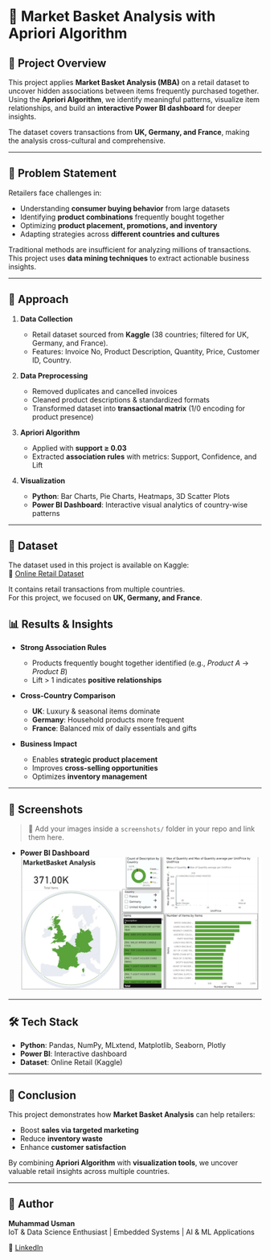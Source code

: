 # 🛒 Market Basket Analysis with Apriori Algorithm  

## 📌 Project Overview  
This project applies **Market Basket Analysis (MBA)** on a retail dataset to uncover hidden associations between items frequently purchased together.  
Using the **Apriori Algorithm**, we identify meaningful patterns, visualize item relationships, and build an **interactive Power BI dashboard** for deeper insights.  

The dataset covers transactions from **UK, Germany, and France**, making the analysis cross-cultural and comprehensive.  

---

## 🚩 Problem Statement  
Retailers face challenges in:  
- Understanding **consumer buying behavior** from large datasets  
- Identifying **product combinations** frequently bought together  
- Optimizing **product placement, promotions, and inventory**  
- Adapting strategies across **different countries and cultures**  

Traditional methods are insufficient for analyzing millions of transactions.  
This project uses **data mining techniques** to extract actionable business insights.  

---

## 🔎 Approach  

1. **Data Collection**  
   - Retail dataset sourced from **Kaggle** (38 countries; filtered for UK, Germany, and France).  
   - Features: Invoice No, Product Description, Quantity, Price, Customer ID, Country.  

2. **Data Preprocessing**  
   - Removed duplicates and cancelled invoices  
   - Cleaned product descriptions & standardized formats  
   - Transformed dataset into **transactional matrix** (1/0 encoding for product presence)  

3. **Apriori Algorithm**  
   - Applied with **support ≥ 0.03**  
   - Extracted **association rules** with metrics: Support, Confidence, and Lift  

4. **Visualization**  
   - **Python**: Bar Charts, Pie Charts, Heatmaps, 3D Scatter Plots  
   - **Power BI Dashboard**: Interactive visual analytics of country-wise patterns  

---

## 📂 Dataset  
The dataset used in this project is available on Kaggle:  
🔗 [Online Retail Dataset](https://www.kaggle.com/datasets/hellbuoy/online-retail-dataset)  

It contains retail transactions from multiple countries.  
For this project, we focused on **UK, Germany, and France**. 

## 📊 Results & Insights  

- **Strong Association Rules**  
  - Products frequently bought together identified (e.g., _Product A_ → _Product B_)  
  - Lift > 1 indicates **positive relationships**  

- **Cross-Country Comparison**  
  - **UK**: Luxury & seasonal items dominate  
  - **Germany**: Household products more frequent  
  - **France**: Balanced mix of daily essentials and gifts  

- **Business Impact**  
  - Enables **strategic product placement**  
  - Improves **cross-selling opportunities**  
  - Optimizes **inventory management**  

---

## 📸 Screenshots  

> 📌 Add your images inside a `screenshots/` folder in your repo and link them here.  
 

- **Power BI Dashboard**  
  ![Dashboard](screenshots/PowerBI_Dashboard.png)  

---

## 🛠️ Tech Stack  
- **Python**: Pandas, NumPy, MLxtend, Matplotlib, Seaborn, Plotly  
- **Power BI**: Interactive dashboard  
- **Dataset**: Online Retail (Kaggle)  

---

## 📌 Conclusion  
This project demonstrates how **Market Basket Analysis** can help retailers:  
- Boost **sales via targeted marketing**  
- Reduce **inventory waste**  
- Enhance **customer satisfaction**  

By combining **Apriori Algorithm** with **visualization tools**, we uncover valuable retail insights across multiple countries.  

---

## 👤 Author  
**Muhammad Usman**  
IoT & Data Science Enthusiast | Embedded Systems | AI & ML Applications  

🔗 [LinkedIn](https://linkedin.com/in/usman-yousuf-2k)  


